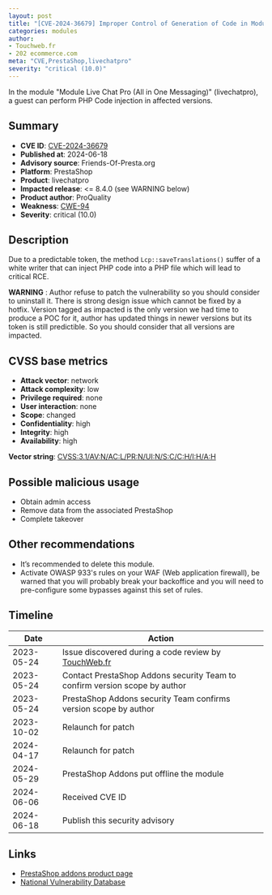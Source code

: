 ```yaml
---
layout: post
title: "[CVE-2024-36679] Improper Control of Generation of Code in Module Live Chat Pro (All in One Messaging) module for PrestaShop"
categories: modules
author:
- Touchweb.fr
- 202 ecommerce.com
meta: "CVE,PrestaShop,livechatpro"
severity: "critical (10.0)"
---
```


In the module "Module Live Chat Pro (All in One Messaging)" (livechatpro), a guest can perform PHP Code injection in affected versions.

## Summary

* **CVE ID**: [CVE-2024-36679](https://cve.mitre.org/cgi-bin/cvename.cgi?name=CVE-2024-36679)
* **Published at**: 2024-06-18
* **Advisory source**: Friends-Of-Presta.org
* **Platform**: PrestaShop
* **Product**: livechatpro
* **Impacted release**: <= 8.4.0 (see WARNING below)
* **Product author**: ProQuality
* **Weakness**: [CWE-94](https://cwe.mitre.org/data/definitions/94.html)
* **Severity**: critical (10.0)

## Description

Due to a predictable token, the method `Lcp::saveTranslations()` suffer of a white writer that can inject PHP code into a PHP file which will lead to critical RCE.

**WARNING** : Author refuse to patch the vulnerability so you should consider to uninstall it. There is strong design issue which cannot be fixed by a hotfix. Version tagged as impacted is the only version we had time to produce a POC for it, author has updated things in newer versions but its token is still predictible. So you should consider that all versions are impacted.

## CVSS base metrics

* **Attack vector**: network
* **Attack complexity**: low
* **Privilege required**: none
* **User interaction**: none
* **Scope**: changed
* **Confidentiality**: high
* **Integrity**: high
* **Availability**: high

**Vector string**: [CVSS:3.1/AV:N/AC:L/PR:N/UI:N/S:C/C:H/I:H/A:H](https://nvd.nist.gov/vuln-metrics/cvss/v3-calculator?vector=AV:N/AC:L/PR:N/UI:N/S:C/C:H/I:H/A:H)

## Possible malicious usage

* Obtain admin access
* Remove data from the associated PrestaShop
* Complete takeover

## Other recommendations

* It’s recommended to delete this module.
* Activate OWASP 933's rules on your WAF (Web application firewall), be warned that you will probably break your backoffice and you will need to pre-configure some bypasses against this set of rules.


## Timeline

| Date | Action |
|--|--|
| 2023-05-24 | Issue discovered during a code review by [TouchWeb.fr](https://www.touchweb.fr) |
| 2023-05-24 | Contact PrestaShop Addons security Team to confirm version scope by author |
| 2023-05-24 | PrestaShop Addons security Team confirms version scope by author |
| 2023-10-02 | Relaunch for patch |
| 2024-04-17 | Relaunch for patch |
| 2024-05-29 | PrestaShop Addons put offline the module |
| 2024-06-06 | Received CVE ID |
| 2024-06-18 | Publish this security advisory |



## Links

* [PrestaShop addons product page](https://addons.prestashop.com/fr/support-chat-online/18967-live-chat-pro-all-in-one-messaging.html)
* [National Vulnerability Database](https://nvd.nist.gov/vuln/detail/CVE-2024-36679)
